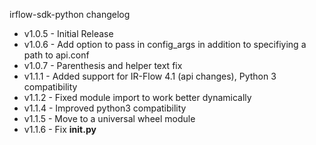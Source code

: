 irflow-sdk-python changelog

* v1.0.5 -  Initial Release  
* v1.0.6 -  Add option to pass in config_args in addition to specifiying a path to api.conf 
* v1.0.7 -  Parenthesis and helper text fix
* v1.1.1 -  Added support for IR-Flow 4.1 (api changes), Python 3 compatibility
* v1.1.2 -  Fixed module import to work better dynamically
* v1.1.4 -  Improved python3 compatibility
* v1.1.5 -  Move to a universal wheel module
* v1.1.6 -  Fix __init.py__